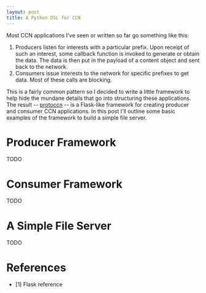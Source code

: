 ```yaml
---
layout: post
title: A Python DSL for CCN
---
```


Most CCN applications I've seen or written so far go something like this:

1. Producers listen for interests with a particular prefix. Upon receipt
of such an interest, some callback function is invoked to generate or obtain
the data. The data is then put in the payload of a content object and sent
back to the network.
2. Consumers issue interests to the network for specific prefixes to get
data. Most of these calls are blocking.

This is a fairly common pattern so I decided to write a little framework 
to help hide the mundane details that go into structuring these applications.
The result -- [protoccn](link) -- is a Flask-like framework for creating 
producer and consumer CCN applications. In this post I'll outline some basic
examples of the framework to build a simple file server.

# Producer Framework

TODO

# Consumer Framework

TODO

# A Simple File Server

TODO

# References

- [1] Flask reference
